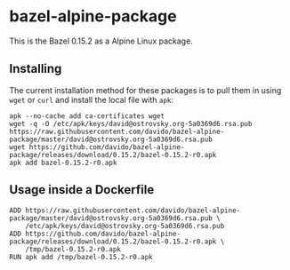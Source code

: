 # bazel-alpine-package

This is the Bazel 0.15.2 as a Alpine Linux package.

## Installing

The current installation method for these packages is to pull them in using `wget` or `curl` and install the local file with `apk`:

    apk --no-cache add ca-certificates wget
    wget -q -O /etc/apk/keys/david@ostrovsky.org-5a0369d6.rsa.pub https://raw.githubusercontent.com/davido/bazel-alpine-package/master/david@ostrovsky.org-5a0369d6.rsa.pub
    wget https://github.com/davido/bazel-alpine-package/releases/download/0.15.2/bazel-0.15.2-r0.apk
    apk add bazel-0.15.2-r0.apk

## Usage inside a Dockerfile

    ADD https://raw.githubusercontent.com/davido/bazel-alpine-package/master/david@ostrovsky.org-5a0369d6.rsa.pub \
        /etc/apk/keys/david@ostrovsky.org-5a0369d6.rsa.pub
    ADD https://github.com/davido/bazel-alpine-package/releases/download/0.15.2/bazel-0.15.2-r0.apk \
        /tmp/bazel-0.15.2-r0.apk
    RUN apk add /tmp/bazel-0.15.2-r0.apk
